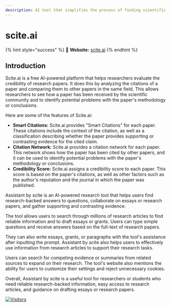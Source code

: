 ```yaml
---
description: AI tool that simplifies the process of finding scientific articles
---
```


# scite.ai



{% hint style="success" %}
🔗 **Website:** [scite.ai](https://scite.ai/)
{% endhint %}

## Introduction

Scite.ai is a free AI-powered platform that helps researchers evaluate the credibility of research papers. It does this by analyzing the citations of a paper and comparing them to other papers in the same field. This allows researchers to see how a paper has been received by the scientific community and to identify potential problems with the paper's methodology or conclusions.

Here are some of the features of Scite.ai:

* **Smart Citations:** Scite.ai provides "Smart Citations" for each paper. These citations include the context of the citation, as well as a classification describing whether the paper provides supporting or contrasting evidence for the cited claim.
* **Citation Network:** Scite.ai provides a citation network for each paper. This network shows how the paper has been cited by other papers, and it can be used to identify potential problems with the paper's methodology or conclusions.
* **Credibility Score:** Scite.ai assigns a credibility score to each paper. This score is based on the paper's citations, as well as other factors such as the author's reputation and the journal in which the paper was published.

Assistant by scite is an AI-powered research tool that helps users find research-backed answers to questions, collaborate on essays or research papers, and gather supporting and contrasting evidence.

The tool allows users to search through millions of research articles to find reliable information and to draft essays or grants. Users can type simple questions and receive answers based on the full-text of research papers.

They can also write essays, grants, or paragraphs with the tool's assistance after inputting the prompt. Assistant by scite also helps users to effectively use information from research articles to support their research tasks.

Users can search for competing evidence or summaries from related sources to expand on their research. The tool's website also mentions the ability for users to customize their settings and reject unnecessary cookies.

Overall, Assistant by scite is a useful tool for researchers or students who need reliable research-backed information, easy access to research articles, and guidance on drafting essays or research papers.

[![Visitors](https://api.visitorbadge.io/api/visitors?path=https%3A%2F%2Fgithub.com%2Fdrshahizan\&labelColor=%23697689\&countColor=%23555555\&style=plastic)](https://visitorbadge.io/status?path=https%3A%2F%2Fgithub.com%2Fdrshahizan)

